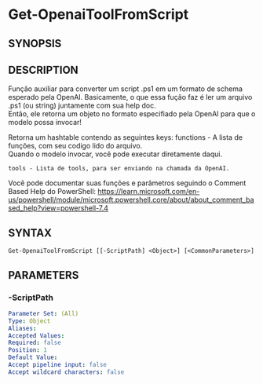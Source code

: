 ﻿---
external help file: powershai-help.xml
schema: 2.0.0
powershai: true
---

# Get-OpenaiToolFromScript

## SYNOPSIS <!--!= @#Synop !-->


## DESCRIPTION <!--!= @#Desc !-->
Função auxiliar para converter um script .ps1 em um formato de schema esperado pela OpenAI.
Basicamente, o que essa fução faz é ler um arquivo .ps1 (ou string) juntamente com sua help doc.  
Então, ele retorna um objeto no formato especifiado pela OpenAI para que o modelo possa invocar!

Retorna um hashtable contendo as seguintes keys:
	functions - A lista de funções, com seu codigo lido do arquivo.  
				Quando o modelo invocar, você pode executar diretamente daqui.
				
	tools - Lista de tools, para ser enviando na chamada da OpenAI.
	
Você pode documentar suas funções e parâmetros seguindo o Comment Based Help do PowerShell:
https://learn.microsoft.com/en-us/powershell/module/microsoft.powershell.core/about/about_comment_based_help?view=powershell-7.4

## SYNTAX <!--!= @#Syntax !-->

```
Get-OpenaiToolFromScript [[-ScriptPath] <Object>] [<CommonParameters>]
```

## PARAMETERS <!--!= @#Params !-->

### -ScriptPath

```yml
Parameter Set: (All)
Type: Object
Aliases: 
Accepted Values: 
Required: false
Position: 1
Default Value: 
Accept pipeline input: false
Accept wildcard characters: false
```